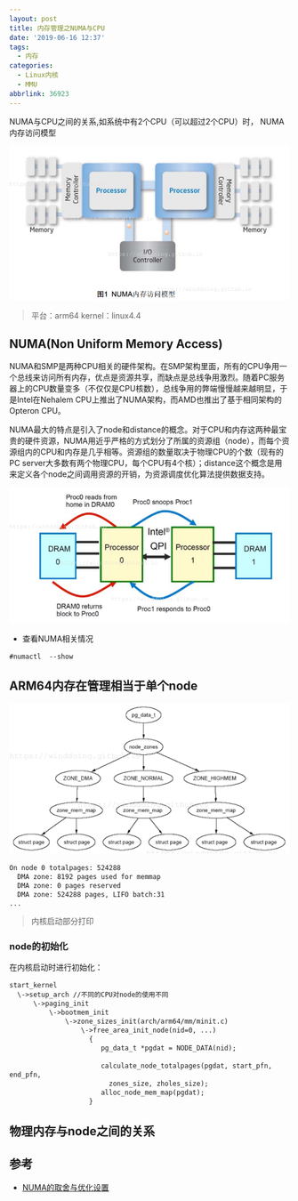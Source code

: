 ```yaml
---
layout: post
title: 内存管理之NUMA与CPU
date: '2019-06-16 12:37'
tags:
  - 内存
categories:
  - Linux内核
  - MMU
abbrlink: 36923
---
```


NUMA与CPU之间的关系,如系统中有2个CPU（可以超过2个CPU）时， NUMA内存访问模型

![mmu_numa_cpu](/images/2019/06/mmu_numa_cpu.png)

> 平台：arm64
> kernel：linux4.4

<!--more-->

## NUMA(Non Uniform Memory Access)

NUMA和SMP是两种CPU相关的硬件架构。在SMP架构里面，所有的CPU争用一个总线来访问所有内存，优点是资源共享，而缺点是总线争用激烈。随着PC服务器上的CPU数量变多（不仅仅是CPU核数），总线争用的弊端慢慢越来越明显，于是Intel在Nehalem CPU上推出了NUMA架构，而AMD也推出了基于相同架构的Opteron CPU。

NUMA最大的特点是引入了node和distance的概念。对于CPU和内存这两种最宝贵的硬件资源，NUMA用近乎严格的方式划分了所属的资源组（node），而每个资源组内的CPU和内存是几乎相等。资源组的数量取决于物理CPU的个数（现有的PC server大多数有两个物理CPU，每个CPU有4个核）；distance这个概念是用来定义各个node之间调用资源的开销，为资源调度优化算法提供数据支持。

![mmu_numa_intel_access](/images/2019/06/mmu_numa_intel_access.png)

- 查看NUMA相关情况
```
#numactl  --show
```
## ARM64内存在管理相当于单个node

![mmu_one_node](/images/2019/06/mmu_one_node.png)

```
On node 0 totalpages: 524288
  DMA zone: 8192 pages used for memmap
  DMA zone: 0 pages reserved
  DMA zone: 524288 pages, LIFO batch:31
...
```
> 内核启动部分打印

### node的初始化

在内核启动时进行初始化：

```
start_kernel
  \->setup_arch //不同的CPU对node的使用不同
      \->paging_init
          \->bootmem_init
              \->zone_sizes_init(arch/arm64/mm/minit.c)
                  \->free_area_init_node(nid=0, ...)
                    {
                       pg_data_t *pgdat = NODE_DATA(nid);

                       calculate_node_totalpages(pgdat, start_pfn, end_pfn,
                         zones_size, zholes_size);
                       alloc_node_mem_map(pgdat);
                    }
```

## 物理内存与node之间的关系


## 参考

* [NUMA的取舍与优化设置](https://www.cnblogs.com/xueqiuqiu/articles/9282903.html)
